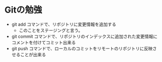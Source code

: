 # Gitの勉強
- git add コマンドで、リポジトリに変更情報を追加する
    - このことをステージングと言う。
- git commit コマンドで、リポジトリのインデックスに追加された変更情報にコメントを付けてコミット出来る
- git push コマンドで、ローカルのコミットをリモートのリポジトリに反映させることが出来る